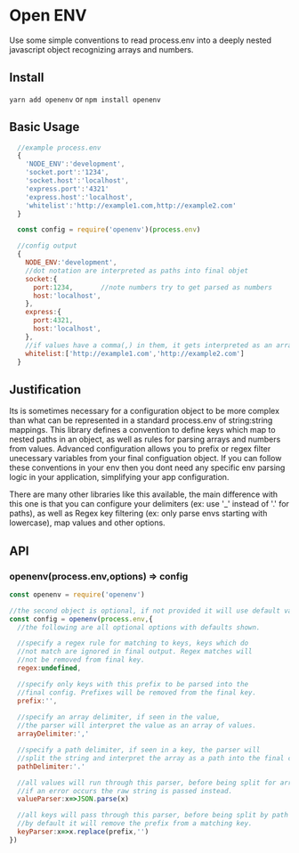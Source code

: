 # Open ENV
Use some simple conventions to read process.env into a deeply nested javascript object recognizing
arrays and numbers.

## Install
`yarn add openenv` or `npm install openenv`

## Basic Usage

```js
  //example process.env
  {
    'NODE_ENV':'development',
    'socket.port':'1234',
    'socket.host':'localhost',
    'express.port':'4321'
    'express.host':'localhost',
    'whitelist':'http://example1.com,http://example2.com'
  }

  const config = require('openenv')(process.env)

  //config output
  {
    NODE_ENV:'development',
    //dot notation are interpreted as paths into final objet
    socket:{
      port:1234,       //note numbers try to get parsed as numbers
      host:'localhost',
    },
    express:{
      port:4321,
      host:'localhost',
    },
    //if values have a comma(,) in them, it gets interpreted as an array
    whitelist:['http://example1.com','http://example2.com']
  }

```

## Justification
Its is sometimes necessary for a configuration object to be more complex than what can be represented
in a standard process.env of string:string mappings. This library defines a convention to define keys 
which map to nested paths in an object, as well as rules for parsing arrays and numbers from values.
Advanced configuration allows you to prefix or regex filter unecessary variables from your
final configuation object. If you can follow these conventions in your env then you dont need
any specific env parsing logic in your application, simplifying your app configuration. 

There are many other libraries like this available, the main difference with this one is that you
can configure your delimiters (ex: use '_' instead of '.' for paths), as well as Regex key filtering 
(ex: only parse envs starting with lowercase), map values and other options.

## API

### openenv(process.env,options) => config
```js
const openenv = require('openenv')

//the second object is optional, if not provided it will use default values.
const config = openenv(process.env,{
  //the following are all optional options with defaults shown.

  //specify a regex rule for matching to keys, keys which do 
  //not match are ignored in final output. Regex matches will 
  //not be removed from final key.
  regex:undefined,

  //specify only keys with this prefix to be parsed into the 
  //final config. Prefixes will be removed from the final key.
  prefix:'',
   
  //specify an array delimiter, if seen in the value, 
  //the parser will interpret the value as an array of values.
  arrayDelimiter:','  

  //specify a path delimiter, if seen in a key, the parser will 
  //split the string and interpret the array as a path into the final config.
  pathDelimiter:'.'   

  //all values will run through this parser, before being split for array
  //if an error occurs the raw string is passed instead.
  valueParser:x=>JSON.parse(x)       

  //all keys will pass through this parser, before being split by path
  //by default it will remove the prefix from a matching key.
  keyParser:x=>x.replace(prefix,'')  
})
```
